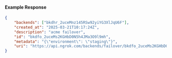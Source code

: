 <!-- Code generated for API Clients. DO NOT EDIT. -->

#### Example Response

```json
{
	"backends": ["bkdhr_2uceMnz145RSw92yiYG3XlJqU6F"],
	"created_at": "2025-03-21T10:17:24Z",
	"description": "acme failover",
	"id": "bkdfo_2uceMs2KGHbD0N5h4JMa3O9l9mh",
	"metadata": "{\"environment\": \"staging\"}",
	"uri": "https://api.ngrok.com/backends/failover/bkdfo_2uceMs2KGHbD0N5h4JMa3O9l9mh"
}
```

